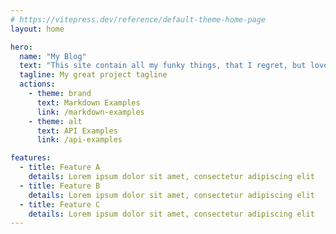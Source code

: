```yaml
---
# https://vitepress.dev/reference/default-theme-home-page
layout: home

hero:
  name: "My Blog"
  text: "This site contain all my funky things, that I regret, but love doing."
  tagline: My great project tagline
  actions:
    - theme: brand
      text: Markdown Examples
      link: /markdown-examples
    - theme: alt
      text: API Examples
      link: /api-examples

features:
  - title: Feature A
    details: Lorem ipsum dolor sit amet, consectetur adipiscing elit
  - title: Feature B
    details: Lorem ipsum dolor sit amet, consectetur adipiscing elit
  - title: Feature C
    details: Lorem ipsum dolor sit amet, consectetur adipiscing elit
---
```


